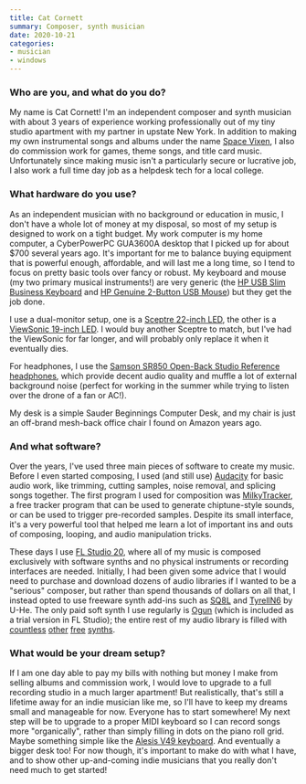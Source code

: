 ```yaml
---
title: Cat Cornett
summary: Composer, synth musician
date: 2020-10-21
categories:
- musician 
- windows
---
```


### Who are you, and what do you do?

My name is Cat Cornett! I'm an independent composer and synth musician with about 3 years of experience working professionally out of my tiny studio apartment with my partner in upstate New York. In addition to making my own instrumental songs and albums under the name [Space Vixen](https://spacevixen.bandcamp.com/ "Cat's music on Bandcamp."), I also do commission work for games, theme songs, and title card music. Unfortunately since making music isn't a particularly secure or lucrative job, I also work a full time day job as a helpdesk tech for a local college.

### What hardware do you use?

As an independent musician with no background or education in music, I don't have a whole lot of money at my disposal, so most of my setup is designed to work on a tight budget. My work computer is my home computer, a CyberPowerPC GUA3600A desktop that I picked up for about $700 several years ago. It's important for me to balance buying equipment that is powerful enough, affordable, and will last me a long time, so I tend to focus on pretty basic tools over fancy or robust. My keyboard and mouse (my two primary musical instruments!) are very generic (the [HP USB Slim Business Keyboard][usb-slim-business-keyboard] and [HP Genuine 2-Button USB Mouse][usb-optical-scroll-mouse]) but they get the job done.

I use a dual-monitor setup, one is a [Sceptre 22-inch LED][e225w-1920], the other is a [ViewSonic 19-inch LED][va1917a]. I would buy another Sceptre to match, but I've had the ViewSonic for far longer, and will probably only replace it when it eventually dies.

For headphones, I use the [Samson SR850 Open-Back Studio Reference headphones][sr850], which provide decent audio quality and muffle a lot of external background noise (perfect for working in the summer while trying to listen over the drone of a fan or AC!).

My desk is a simple Sauder Beginnings Computer Desk, and my chair is just an off-brand mesh-back office chair I found on Amazon years ago.

### And what software?

Over the years, I've used three main pieces of software to create my music. Before I even started composing, I used (and still use) [Audacity][] for basic audio work, like trimming, cutting samples, noise removal, and splicing songs together. The first program I used for composition was [MilkyTracker][], a free tracker program that can be used to generate chiptune-style sounds, or can be used to trigger pre-recorded samples. Despite its small interface, it's a very powerful tool that helped me learn a lot of important ins and outs of composing, looping, and audio manipulation tricks.

These days I use [FL Studio 20][fl-studio], where all of my music is composed exclusively with software synths and no physical instruments or recording interfaces are needed. Initially, I had been given some advice that I would need to purchase and download dozens of audio libraries if I wanted to be a "serious" composer, but rather than spend thousands of dollars on all that, I instead opted to use freeware synth add-ins such as [SQ8L][] and [TyrellN6][] by U-He. The only paid soft synth I use regularly is [Ogun][] (which is included as a trial version in FL Studio); the entire rest of my audio library is filled with [countless][firebird.2] [other][synth1] [free][dexed] [synths][crystal].

### What would be your dream setup?

If I am one day able to pay my bills with nothing but money I make from selling albums and commission work, I would love to upgrade to a full recording studio in a much larger apartment! But realistically, that's still a lifetime away for an indie musician like me, so I'll have to keep my dreams small and manageable for now. Everyone has to start somewhere! My next step will be to upgrade to a proper MIDI keyboard so I can record songs more "organically", rather than simply filling in dots on the piano roll grid. Maybe something simple like the [Alesis V49 keyboard][v49]. And eventually a bigger desk too! For now though, it's important to make do with what I have, and to show other up-and-coming indie musicians that you really don't need much to get started!

[audacity]: https://sourceforge.net/projects/audacity/ "An open-source, cross-platform audio editor."
[crystal]: http://www.greenoak.com/crystal/indexDesktop3.html "A synth plugin."
[dexed]: https://asb2m10.github.io/dexed/ "A synth plugin."
[e225w-1920]: https://www.sceptre.com/Monitors/LED-Monitor/E225W-1920-22-LED-Monitor-product763category12category16.html "A 22 inch LED monitor."
[firebird.2]: https://www.tone2.com/firebird2.html "A synth plugin."
[fl-studio]: https://www.image-line.com/flstudio/ "An audio editor for Windows."
[milkytracker]: https://milkytracker.org/ "A audio tracker."
[ogun]: https://www.image-line.com/fl-studio/plugins/Ogun/ "A harmonics generator plugin."
[sq8l]: https://www.kvraudio.com/product/sq8l_sq8x_by_siegfried_kullmann "A synth audio plugin."
[sr850]: http://www.samsontech.com/samson/products/headphones/sr-series/sr850/ "On-ear headphones."
[synth1]: http://www.geocities.jp/daichi1969/softsynth/ "Synthesiser software."
[tyrelln6]: https://u-he.com/products/tyrelln6/ "An audio synth plugin."
[usb-optical-scroll-mouse]: https://store.hp.com/us/en/pdp/hp-usb-optical-scroll-mouse "A mouse."
[usb-slim-business-keyboard]: https://store.hp.com/us/en/pdp/hp-usb-slim-business-keyboard "A keyboard."
[v49]: https://www.alesis.com/products/view/v49 "A MIDI keyboard."
[va1917a]: https://www.viewsonic.com/us/productresources/view/key/va1917a.html "A 19 inch LED monitor."
